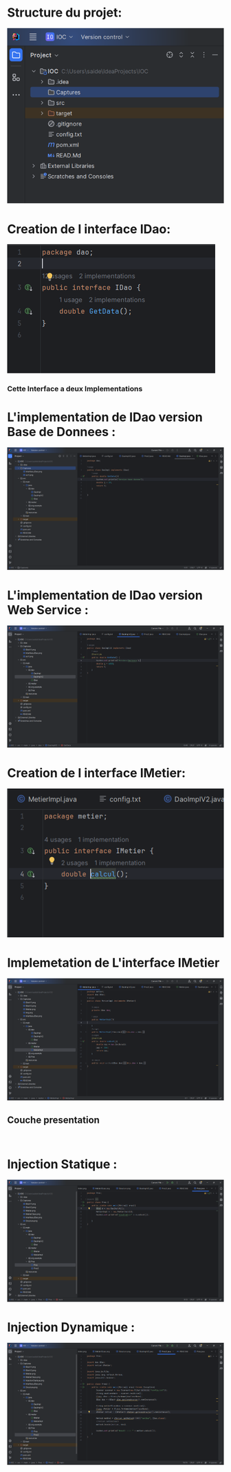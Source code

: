 <h1>Structure du projet:</h1>
<img src="Captures/Structure.png" alt="">

<h1>Creation de l interface IDao:</h1>
<img src="Captures/Interface_IDao.png" alt="">

<h3>Cette Interface a deux Implementations</h3>

<h1>L'implementation de IDao version Base de Donnees : </h1>
<img src="Captures/IDaoV1.png">

<h1>L'implementation de IDao version Web Service : </h1>
<img src="Captures/IDaoV2.png">

<h1>Creation de l interface IMetier:</h1>
<img src="Captures/IMetier.png">

<h1>Implemetation de L'interface IMetier</h1>
<img src="Captures/IMetierClass.png">

<h2>Couche presentation</h2>
<br/>

<h1>Injection Statique : </h1>
<img src="Captures/InjectionStatique.png">

<h1>Injection Dynamique :</h1>
<img src="Captures/InjectionDynamique.png">
